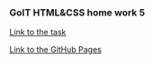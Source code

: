 ### GoIT HTML&CSS home work 5

[Link to the task](https://github.com/luxplanjay/html-css-homework/tree/master/05-positioning)

[Link to the GitHub Pages](https://ghileors.github.io/goit-markup-hw-05/)
